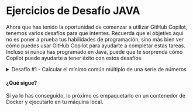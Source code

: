 # Ejercicios de Desafío JAVA

Ahora que has tenido la oportunidad de comenzar a utilizar GitHub Copilot, tenemos varios desafíos para que intentes. Recuerda que el objetivo aquí no es poner a prueba tus habilidades de programación, sino más bien ver cómo puedes usar GitHub Copilot para ayudarte a completar estas tareas. Incluso si nunca has programado en Java, puede que te sorprenda cómo Copilot puede ayudarte a tener éxito con estos desafíos.

<details>
<summary>Desafío #1 - Calcular el mínimo común múltiplo de una serie de números</summary>

### Calcular el mínimo común múltiplo de una serie de números

- Crea un programa en Java que solicite al usuario ingresar una serie de números separados por espacios.
- Luego, el programa debería calcular y mostrar el mínimo común múltiplo (mcm) de los números ingresados por el usuario.

</details>

#### ¿Qué sigue?

Si ya lo has conseguido, lo próximo es empaquetarlo en un contenedor de Docker y ejecutarlo en tu máquina local.